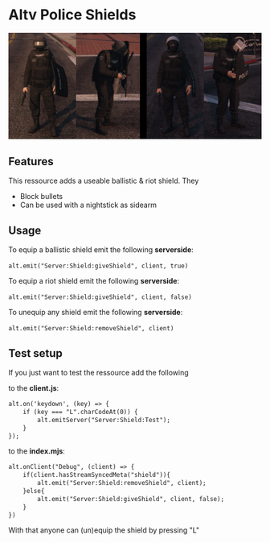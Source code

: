 # Altv Police Shields

![](preview.png)

## Features

This ressource adds a useable ballistic & riot shield. They
- Block bullets
- Can be used with a nightstick as sidearm

## Usage

To equip a ballistic shield emit the following **serverside**: 

```alt.emit("Server:Shield:giveShield", client, true)```

To equip a riot shield emit the following **serverside**:

```alt.emit("Server:Shield:giveShield", client, false)```

To unequip any shield emit the following **serverside**:

```alt.emit("Server:Shield:removeShield", client)```

## Test setup

If you just want to test the ressource add the following

to the **client.js**:

```
alt.on('keydown', (key) => {
    if (key === "L".charCodeAt(0)) {
        alt.emitServer("Server:Shield:Test");
    }
});
```

to the **index.mjs**:

```
alt.onClient("Debug", (client) => {
    if(client.hasStreamSyncedMeta("shield")){
        alt.emit("Server:Shield:removeShield", client);
    }else{
        alt.emit("Server:Shield:giveShield", client, false);
    }
})
```

With that anyone can (un)equip the shield by pressing "L"
